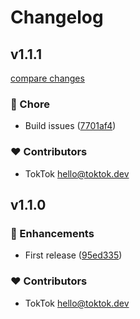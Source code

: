# Changelog


## v1.1.1

[compare changes](https://github.com/toktok-dev/nuxt-clippy/compare/v1.1.0...v1.1.1)

### 🏡 Chore

- Build issues ([7701af4](https://github.com/toktok-dev/nuxt-clippy/commit/7701af4))

### ❤️ Contributors

- TokTok <hello@toktok.dev>

## v1.1.0


### 🚀 Enhancements

- First release ([95ed335](https://github.com/toktokdev/nuxt-clippy/commit/95ed335))

### ❤️ Contributors

- TokTok <hello@toktok.dev>

